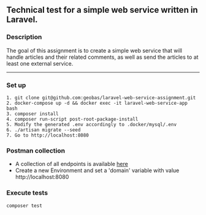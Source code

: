 ## Technical test for a simple web service written in Laravel.

### Description
The goal of this assignment is to create a simple web service that will handle articles and their related comments, as well as send the articles to at least one external service.

---

### Set up
```
1. git clone git@github.com:geobas/laravel-web-service-assignment.git
2. docker-compose up -d && docker exec -it laravel-web-service-app bash
3. composer install
4. composer run-script post-root-package-install
5. Modify the generated .env accordingly to .docker/mysql/.env
6. ./artisan migrate --seed
7. Go to http://localhost:8080
```

### Postman collection
* A collection of all endpoints is available [here](https://www.getpostman.com/collections/c16dcee27323e69c3695)
* Create a new Environment and set a 'domain' variable with value http://localhost:8080

### Execute tests
```
composer test
```
